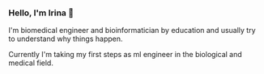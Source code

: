 ### Hello, I'm Irina 👋 

I'm biomedical engineer and bioinformatician by education and usually try to understand why things happen.

Currently I'm taking my first steps as ml engineer in the biological and medical field.
